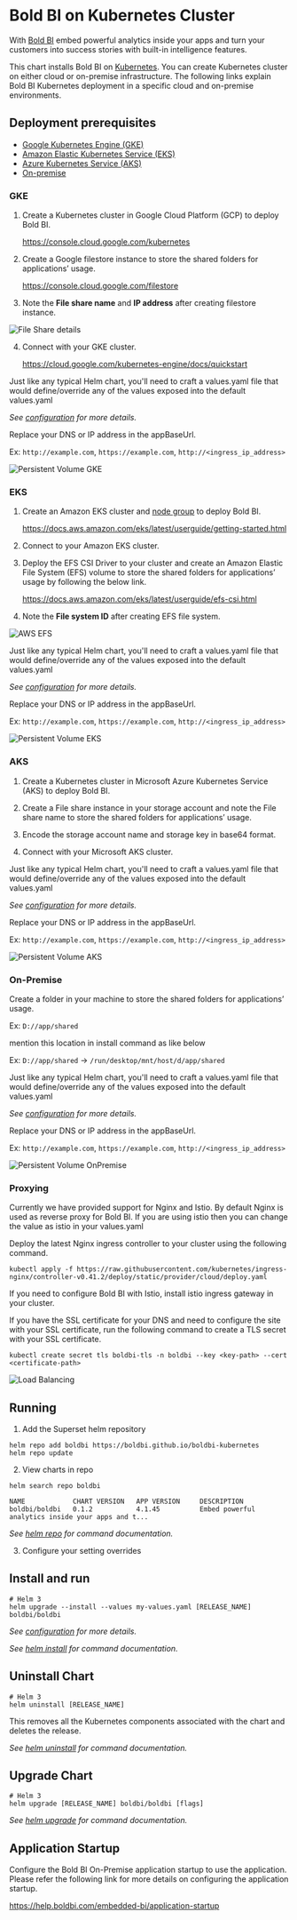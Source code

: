 # Bold BI on Kubernetes Cluster

With [Bold BI](https://www.boldbi.com/) embed powerful analytics inside your apps and turn your customers into success stories with built-in intelligence features.

This chart installs Bold BI on [Kubernetes](http://kubernetes.io). You can create Kubernetes cluster on either cloud or on-premise infrastructure. The following links explain Bold BI Kubernetes deployment in a specific cloud and on-premise environments.
    
## Deployment prerequisites

* [Google Kubernetes Engine (GKE)](#GKE)
* [Amazon Elastic Kubernetes Service (EKS)](#EKS)
* [Azure Kubernetes Service (AKS)](#AKS)
* [On-premise](#On-Premise)

### GKE

1. Create a Kubernetes cluster in Google Cloud Platform (GCP) to deploy Bold BI.

   https://console.cloud.google.com/kubernetes 

2. Create a Google filestore instance to store the shared folders for applications’ usage.

   https://console.cloud.google.com/filestore 

3. Note the **File share name** and **IP address** after creating filestore instance.

![File Share details](docs/images/gke_file_share_details.png)

4. Connect with your GKE cluster.

   https://cloud.google.com/kubernetes-engine/docs/quickstart
   
Just like any typical Helm chart, you'll need to craft a values.yaml file that would define/override any of the values exposed into the default values.yaml

_See [configuration](docs/configuration.md) for more details._

Replace your DNS or IP address in the appBaseUrl.

Ex: `http://example.com`, `https://example.com`, `http://<ingress_ip_address>`
   
![Persistent Volume GKE](docs/images/persistent_vol_gke.png)

### EKS

1. Create an Amazon EKS cluster and [node group](https://docs.aws.amazon.com/eks/latest/userguide/eks-compute.html) to deploy Bold BI.

   https://docs.aws.amazon.com/eks/latest/userguide/getting-started.html 

2. Connect to your Amazon EKS cluster.

3. Deploy the EFS CSI Driver to your cluster and create an Amazon Elastic File System (EFS) volume to store the shared folders for applications’ usage by following the below link.

   https://docs.aws.amazon.com/eks/latest/userguide/efs-csi.html 

4. Note the **File system ID** after creating EFS file system.

![AWS EFS](docs/images/aws-efs.png)

Just like any typical Helm chart, you'll need to craft a values.yaml file that would define/override any of the values exposed into the default values.yaml

_See [configuration](docs/configuration.md) for more details._

Replace your DNS or IP address in the appBaseUrl.

Ex: `http://example.com`, `https://example.com`, `http://<ingress_ip_address>`

![Persistent Volume EKS](docs/images/persistent_vol_eks.png)

### AKS

1. Create a Kubernetes cluster in Microsoft Azure Kubernetes Service (AKS) to deploy Bold BI.

2. Create a File share instance in your storage account and note the File share name to store the shared folders for applications’ usage.

3. Encode the storage account name and storage key in base64 format.

4. Connect with your Microsoft AKS cluster.

Just like any typical Helm chart, you'll need to craft a values.yaml file that would define/override any of the values exposed into the default values.yaml

_See [configuration](docs/configuration.md) for more details._

Replace your DNS or IP address in the appBaseUrl.

Ex: `http://example.com`, `https://example.com`, `http://<ingress_ip_address>`

![Persistent Volume AKS](docs/images/persistent_vol_aks.png)

### On-Premise

Create a folder in your machine to store the shared folders for applications’ usage.

Ex: `D://app/shared`

mention this location in install command as like below
	
Ex: `D://app/shared` -> `/run/desktop/mnt/host/d/app/shared`

Just like any typical Helm chart, you'll need to craft a values.yaml file that would define/override any of the values exposed into the default values.yaml

_See [configuration](docs/configuration.md) for more details._

Replace your DNS or IP address in the appBaseUrl.

Ex: `http://example.com`, `https://example.com`, `http://<ingress_ip_address>`

![Persistent Volume OnPremise](docs/images/persistent_vol_onpremise.png)

### Proxying

Currently we have provided support for Nginx and Istio. By default Nginx is used as reverse proxy for Bold BI. If you are using istio then you can change the value as istio in your values.yaml

Deploy the latest Nginx ingress controller to your cluster using the following command.

```console
kubectl apply -f https://raw.githubusercontent.com/kubernetes/ingress-nginx/controller-v0.41.2/deploy/static/provider/cloud/deploy.yaml
```

If you need to configure Bold BI with Istio, install istio ingress gateway in your cluster.

If you have the SSL certificate for your DNS and need to configure the site with your SSL certificate, run the following command to create a TLS secret with your SSL certificate.

```console
kubectl create secret tls boldbi-tls -n boldbi --key <key-path> --cert <certificate-path>
```

![Load Balancing](docs/images/loadbalancing.png)

## Running

1. Add the Superset helm repository

```console
helm repo add boldbi https://boldbi.github.io/boldbi-kubernetes
helm repo update
```

2. View charts in repo

```console
helm search repo boldbi

NAME            CHART VERSION   APP VERSION     DESCRIPTION
boldbi/boldbi   0.1.2           4.1.45          Embed powerful analytics inside your apps and t...
```

_See [helm repo](https://helm.sh/docs/helm/helm_repo/) for command documentation._

3. Configure your setting overrides

## Install and run

```console
# Helm 3
helm upgrade --install --values my-values.yaml [RELEASE_NAME] boldbi/boldbi
```

_See [configuration](docs/configuration.md) for more details._

_See [helm install](https://helm.sh/docs/helm/helm_install/) for command documentation._

## Uninstall Chart

```console
# Helm 3
helm uninstall [RELEASE_NAME]
```

This removes all the Kubernetes components associated with the chart and deletes the release.

_See [helm uninstall](https://helm.sh/docs/helm/helm_uninstall/) for command documentation._

## Upgrade Chart

```console
# Helm 3
helm upgrade [RELEASE_NAME] boldbi/boldbi [flags]
```

_See [helm upgrade](https://helm.sh/docs/helm/helm_upgrade/) for command documentation._

## Application Startup

Configure the Bold BI On-Premise application startup to use the application. Please refer the following link for more details on configuring the application startup.
    
https://help.boldbi.com/embedded-bi/application-startup
